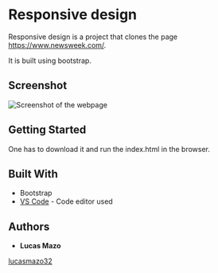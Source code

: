 # Responsive design

Responsive design is a project that clones the page https://www.newsweek.com/.

It is built using bootstrap.

## Screenshot

![Screenshot of the webpage](screenshot.png)

## Getting Started

One has to download it and run the index.html in the browser.

## Built With

* Bootstrap
* [VS Code](https://code.visualstudio.com/) - Code editor used

## Authors

* **Lucas Mazo**

[lucasmazo32](https://github.com/lucasmazo32)
